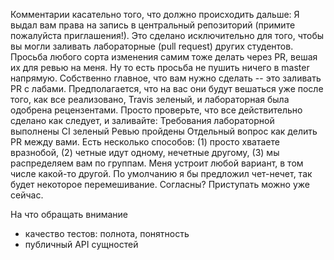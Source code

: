 Комментарии касательно того, что должно происходить дальше:
Я выдал вам права на запись в центральный репозиторий (примите пожалуйста приглашения!). Это сделано исключительно для того, чтобы вы могли заливать лабораторные (pull request) других студентов. Просьба любого сорта изменения самим тоже делать через PR, вешая их для ревью на меня. Ну то есть просьба не пушить ничего в master напрямую.
Собственно главное, что вам нужно сделать -- это заливать PR с лабами. Предполагается, что на вас они будут вешаться уже после того, как все реализовано, Travis зеленый, и лабораторная была одобрена рецензентами. Просто проверьте, что все действительно сделано как следует, и заливайте:
Требования лабораторной выполнены
CI зеленый
Ревью пройдены
Отдельный вопрос как делить PR между вами. Есть несколько способов: (1) просто хватаете вразнобой, (2) четные идут одному, нечетные другому, (3) мы распределяем вам по группам. Меня устроит любой вариант, в том числе какой-то другой.
По умолчанию я бы предложил чет-нечет, так будет некоторое перемешивание. Согласны?
Приступать можно уже сейчас.

На что обращать внимание
- качество тестов: полнота, понятность
- публичный API cущностей